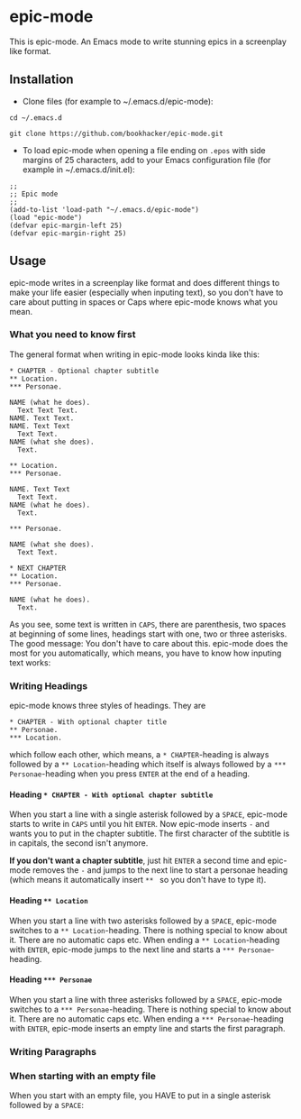 # epic-mode

This is epic-mode. An Emacs mode to write stunning epics in a screenplay like format.

## Installation
* Clone files (for example to ~/.emacs.d/epic-mode):

````
cd ~/.emacs.d

git clone https://github.com/bookhacker/epic-mode.git
````

* To load epic-mode when opening a file ending on `.epos` with side margins of 25 characters, add to your Emacs configuration file (for example in ~/.emacs.d/init.el):

````
;;
;; Epic mode
;;
(add-to-list 'load-path "~/.emacs.d/epic-mode")
(load "epic-mode")
(defvar epic-margin-left 25)
(defvar epic-margin-right 25)
````

## Usage

epic-mode writes in a screenplay like format and does different things to make your life easier (especially when inputing text), so you don't have to care about putting in spaces or Caps where epic-mode knows what you mean.

### What you need to know first

The general format when writing in epic-mode looks kinda like this:

````
* CHAPTER - Optional chapter subtitle
** Location.
*** Personae.

NAME (what he does).
  Text Text Text.
NAME. Text Text.
NAME. Text Text
  Text Text.
NAME (what she does).
  Text.

** Location.
*** Personae.

NAME. Text Text
  Text Text.
NAME (what he does).
  Text.

*** Personae.

NAME (what she does).
  Text Text.

* NEXT CHAPTER
** Location.
*** Personae.

NAME (what he does).
  Text.
````

As you see, some text is written in `CAPS`, there are parenthesis, two spaces at beginning of some lines, headings start with one, two or three asterisks. The good message: You don't have to care about this. epic-mode does the most for you automatically, which means, you have to know how inputing text works:

### Writing Headings

epic-mode knows three styles of headings. They are

````
* CHAPTER - With optional chapter title
** Personae.
*** Location.
````

which follow each other, which means, a `* CHAPTER`-heading is always followed by a `** Location`-heading which itself is always followed by a `*** Personae`-heading when you press `ENTER` at the end of a heading.

#### Heading `* CHAPTER - With optional chapter subtitle`

When you start a line with a single asterisk followed by a `SPACE`, epic-mode starts to write in `CAPS` until you hit `ENTER`. Now epic-mode inserts ` - ` and wants you to put in the chapter subtitle. The first character of the subtitle is in capitals, the second isn't anymore.

**If you don't want a chapter subtitle**, just hit `ENTER` a second time and epic-mode removes the ` - ` and jumps to the next line to start a personae heading (which means it automatically insert `** ` so you don't have to type it).

#### Heading `** Location`

When you start a line with two asterisks followed by a `SPACE`, epic-mode switches to a `** Location`-heading. There is nothing special to know about it. There are no automatic caps etc. When ending a `** Location`-heading with `ENTER`, epic-mode jumps to the next line and starts a `*** Personae`-heading.

#### Heading `*** Personae`

When you start a line with three asterisks followed by a `SPACE`, epic-mode switches to a `*** Personae`-heading. There is nothing special to know about it. There are no automatic caps etc. When ending a `*** Personae`-heading with `ENTER`, epic-mode inserts an empty line and starts the first paragraph.

### Writing Paragraphs

### When starting with an empty file

When you start with an empty file, you HAVE to put in a single asterisk followed by a `SPACE`:

````

````
